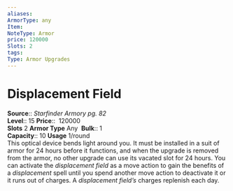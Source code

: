 ```yaml
---
aliases: 
ArmorType: any
Item:
NoteType: Armor
price: 120000
Slots: 2
tags: 
Type: Armor Upgrades
---
```


# Displacement Field

**Source**:: _Starfinder Armory pg. 82_  
**Level**:: 15
**Price**::  120000  
**Slots** 2 **Armor Type** Any 
**Bulk**:: 1  
**Capacity**:: 10 **Usage** 1/round  
This optical device bends light around you. It must be installed in a suit of armor for 24 hours before it functions, and when the upgrade is removed from the armor, no other upgrade can use its vacated slot for 24 hours. You can activate the _displacement field_ as a move action to gain the benefits of a _displacement_ spell until you spend another move action to deactivate it or it runs out of charges. A _displacement field’s_ charges replenish each day.
